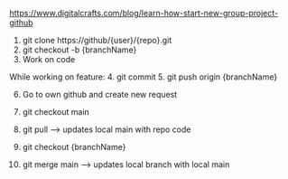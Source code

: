 
https://www.digitalcrafts.com/blog/learn-how-start-new-group-project-github

1. git clone https://github/{user}/{repo}.git
2. git checkout -b {branchName}
3. Work on code

While working on feature:
4. git commit 
5. git push origin {branchName}

6. Go to own github and create new request
7. git checkout main
8. git pull --> updates local main with repo code

9. git checkout {branchName}
10. git merge main --> updates local branch with local main
